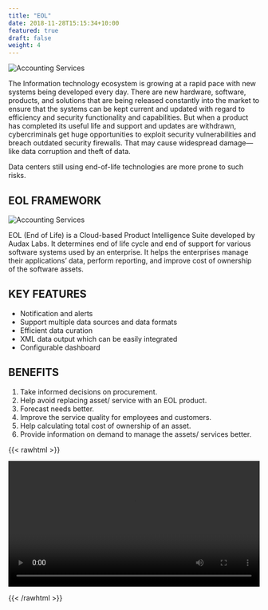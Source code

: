 ```yaml
---
title: "EOL"
date: 2018-11-28T15:15:34+10:00
featured: true
draft: false
weight: 4
---
```


![Accounting Services](/images/artificial.jpg)

The Information technology ecosystem is growing at a rapid pace with new systems being developed every day. There are new hardware, software, products, and solutions that are being released constantly into the market to ensure that the systems can be kept current and updated with regard to efficiency and security functionality and capabilities. But when a product has completed its useful life and support and updates are withdrawn, cybercriminals get huge opportunities to exploit security vulnerabilities and breach outdated security firewalls. That may cause widespread damage— like data corruption and theft of data.

Data centers still using end-of-life technologies are more prone to such risks.

## EOL FRAMEWORK

![Accounting Services](/images/framework.png)



EOL (End of Life) is a Cloud-based Product Intelligence Suite developed by Audax Labs. It determines end of life cycle and end of support for various software systems used by an enterprise.
It helps the enterprises manage their applications’ data, perform reporting, and improve cost of ownership of the software assets.

## KEY FEATURES

- Notification and alerts
- Support multiple data sources and data formats
- Efficient data curation
- XML data output which can be easily integrated
- Configurable dashboard


## BENEFITS

1. Take informed decisions on procurement.
2. Help avoid replacing asset/ service with an EOL product.
3. Forecast needs better.
4. Improve the service quality for employees and customers.
5. Help calculating total cost of ownership of an asset.
6. Provide information on demand to manage the assets/ services better.



{{< rawhtml >}}

<video width=100% controls autoplay>
<source src="/videos/360.webm" type="video/webm">
Your browser does not support video tag.
</video>

{{< /rawhtml >}}